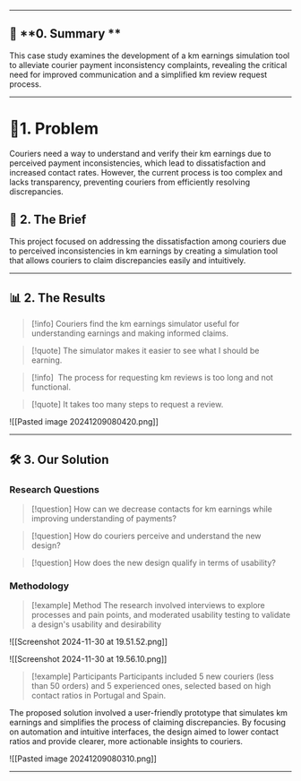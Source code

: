 
---

## 📖 **0. Summary **

This case study examines the development of a km earnings simulation tool to alleviate courier payment inconsistency complaints, revealing the critical need for improved communication and a simplified km review request process.

---
# 🔬1. Problem

Couriers need a way to understand and verify their km earnings due to perceived payment inconsistencies, which lead to dissatisfaction and increased contact rates. However, the current process is too complex and lacks transparency, preventing couriers from efficiently resolving discrepancies.

## 💬 **2. The Brief**

This project focused on addressing the dissatisfaction among couriers due to perceived inconsistencies in km earnings by creating a simulation tool that allows couriers to claim discrepancies easily and intuitively. 

---

## 📊 **2. The Results**

> [!info] Couriers find the km earnings simulator useful for understanding earnings and making informed claims.

> [!quote] The simulator makes it easier to see what I should be earning.

> [!info]  The process for requesting km reviews is too long and not functional.

> [!quote] It takes too many steps to request a review.

![[Pasted image 20241209080420.png]]

---

## 🛠️ **3. Our Solution**

### Research Questions

> [!question] How can we decrease contacts for km earnings while improving understanding of payments?

> [!question] How do couriers perceive and understand the new design?

> [!question] How does the new design qualify in terms of usability?

### Methodology

> [!example] Method
> The research involved interviews to explore processes and pain points, and moderated usability testing to validate a design's usability and desirability


![[Screenshot 2024-11-30 at 19.51.52.png]]


![[Screenshot 2024-11-30 at 19.56.10.png]]

> [!example] Participants
> Participants included 5 new couriers (less than 50 orders) and 5 experienced ones, selected based on high contact ratios in Portugal and Spain.

The proposed solution involved a user-friendly prototype that simulates km earnings and simplifies the process of claiming discrepancies. By focusing on automation and intuitive interfaces, the design aimed to lower contact ratios and provide clearer, more actionable insights to couriers.

![[Pasted image 20241209080310.png]]

---